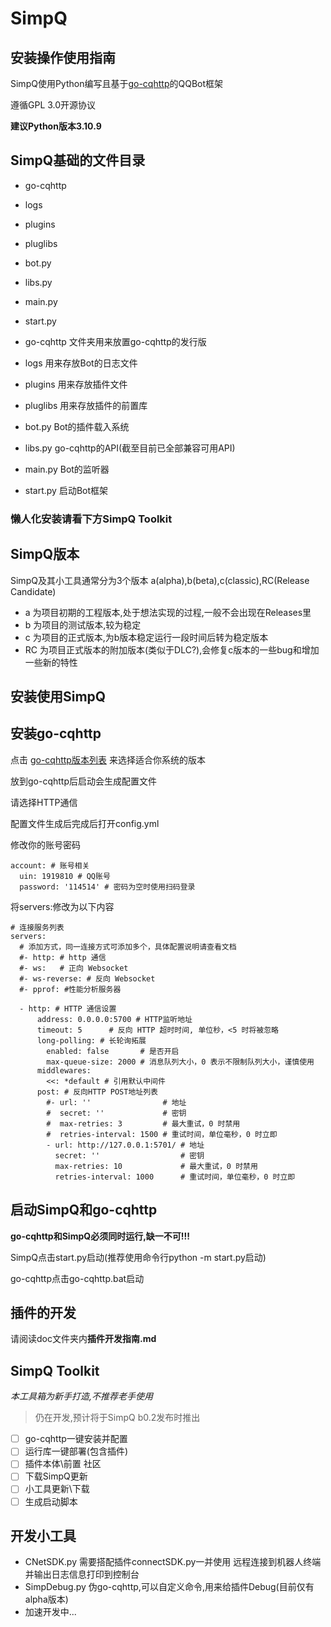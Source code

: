 # SimpQ #
## 安装操作使用指南 ##
SimpQ使用Python编写且基于[go-cqhttp](https://github.com/Mrs4s/go-cqhttp)的QQBot框架

遵循GPL 3.0开源协议

**建议Python版本3.10.9**



SimpQ基础的文件目录
-----------------
- go-cqhttp
- logs
- plugins
- pluglibs
- bot.py
- libs.py
- main.py
- start.py

- go-cqhttp 文件夹用来放置go-cqhttp的发行版
- logs 用来存放Bot的日志文件
- plugins 用来存放插件文件
- pluglibs 用来存放插件的前置库
- bot.py Bot的插件载入系统
- libs.py go-cqhttp的API(截至目前已全部兼容可用API)
- main.py Bot的监听器
- start.py 启动Bot框架

### 懒人化安装请看下方SimpQ Toolkit ###

SimpQ版本
--------------
SimpQ及其小工具通常分为3个版本
a(alpha),b(beta),c(classic),RC(Release Candidate)
- a  为项目初期的工程版本,处于想法实现的过程,一般不会出现在Releases里
- b  为项目的测试版本,较为稳定
- c  为项目的正式版本,为b版本稳定运行一段时间后转为稳定版本
- RC 为项目正式版本的附加版本(类似于DLC?),会修复c版本的一些bug和增加一些新的特性

## 安装使用SimpQ ##
安装go-cqhttp
--------------
点击 [go-cqhttp版本列表](https://github.com/Mrs4s/go-cqhttp/releases) 来选择适合你系统的版本

放到go-cqhttp后启动会生成配置文件

请选择HTTP通信

配置文件生成后完成后打开config.yml

修改你的账号密码
```
account: # 账号相关
  uin: 1919810 # QQ账号
  password: '114514' # 密码为空时使用扫码登录
```
将servers:修改为以下内容
```
# 连接服务列表
servers:
  # 添加方式，同一连接方式可添加多个，具体配置说明请查看文档
  #- http: # http 通信
  #- ws:   # 正向 Websocket
  #- ws-reverse: # 反向 Websocket
  #- pprof: #性能分析服务器

  - http: # HTTP 通信设置
      address: 0.0.0.0:5700 # HTTP监听地址
      timeout: 5      # 反向 HTTP 超时时间, 单位秒，<5 时将被忽略
      long-polling: # 长轮询拓展
        enabled: false       # 是否开启
        max-queue-size: 2000 # 消息队列大小，0 表示不限制队列大小，谨慎使用
      middlewares:
        <<: *default # 引用默认中间件
      post: # 反向HTTP POST地址列表
        #- url: ''                # 地址
        #  secret: ''             # 密钥
        #  max-retries: 3         # 最大重试，0 时禁用
        #  retries-interval: 1500 # 重试时间，单位毫秒，0 时立即
        - url: http://127.0.0.1:5701/ # 地址
          secret: ''                  # 密钥
          max-retries: 10             # 最大重试，0 时禁用
          retries-interval: 1000      # 重试时间，单位毫秒，0 时立即

```
启动SimpQ和go-cqhttp
-------------------
**go-cqhttp和SimpQ必须同时运行,缺一不可!!!**

SimpQ点击start.py启动(推荐使用命令行python -m start.py启动)

go-cqhttp点击go-cqhttp.bat启动

## 插件的开发 ##
请阅读doc文件夹内**插件开发指南.md**


## SimpQ Toolkit 
*本工具箱为新手打造,不推荐老手使用*
>仍在开发,预计将于SimpQ b0.2发布时推出
- [ ] go-cqhttp一键安装并配置 
- [ ] 运行库一键部署(包含插件)
- [ ] 插件本体\前置 社区
- [ ] 下载SimpQ更新
- [ ] 小工具更新\下载
- [ ] 生成启动脚本
## 开发小工具 ##
- CNetSDK.py 需要搭配插件connectSDK.py一并使用 远程连接到机器人终端并输出日志信息打印到控制台
- SimpDebug.py 伪go-cqhttp,可以自定义命令,用来给插件Debug(目前仅有alpha版本)
- 加速开发中...
